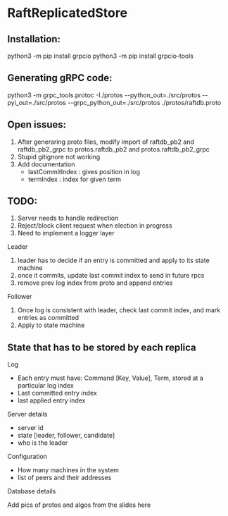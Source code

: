 # RaftReplicatedStore

## Installation:

python3 -m pip install grpcio
python3 -m pip install grpcio-tools

## Generating gRPC code:

python3 -m grpc_tools.protoc -I./protos --python_out=./src/protos --pyi_out=./src/protos --grpc_python_out=./src/protos ./protos/raftdb.proto

## Open issues:

1. After generaring proto files, modify import of raftdb_pb2 and raftdb_pb2_grpc to protos.raftdb_pb2 and protos.raftdb_pb2_grpc 
2. Stupid gitignore not working
3. Add documentation
	- lastCommitIndex : gives position in log
	- termIndex : index for given term

## TODO:

1. Server needs to handle redirection
2. Reject/block client request when election in progress
3. Need to implement a logger layer

Leader
1. leader has to decide if an entry is committed and apply to its state machine
2. once it commits, update last commit index to send in future rpcs
3. remove prev log index from proto and append entries

Follower
1. Once log is consistent with leader, check last commit index, and mark entries as committed
2. Apply to state machine

## State that has to be stored by each replica

Log
- Each entry must have: Command [Key, Value], Term, stored at a particular log index
- Last committed entry index
- last applied entry index

Server details
- server id
- state [leader, follower, candidate]
- who is the leader

Configuration
- How many machines in the system
- list of peers and their addresses

Database details



Add pics of protos and algos from the slides here
